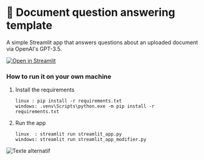 # 📄 Document question answering template

A simple Streamlit app that answers questions about an uploaded document via OpenAI's GPT-3.5.

[![Open in Streamlit](https://static.streamlit.io/badges/streamlit_badge_black_white.svg)](https://document-question-answering-template.streamlit.app/)

### How to run it on your own machine

1. Install the requirements

   ```
   linux : pip install -r requirements.txt
   windows: .venv\Scripts\python.exe -m pip install -r requirements.txt
   ```



2. Run the app

   ```
   linux  : streamlit run streamlit_app.py
   windows: streamlit run streamlit_app_modifier.py
   ```


![Texte alternatif](https://i.imgur.com/eZ3iZzy.png)


